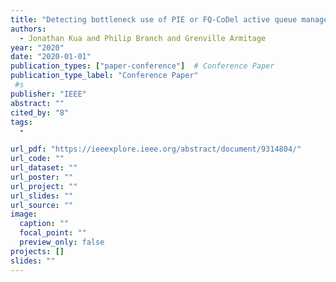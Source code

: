 ```yaml
---
title: "Detecting bottleneck use of PIE or FQ-CoDel active queue management during DASH-like content streaming"
authors:
  - Jonathan Kua and Philip Branch and Grenville Armitage
year: "2020"
date: "2020-01-01"
publication_types: ["paper-conference"]  # Conference Paper
publication_type_label: "Conference Paper"
 #s
publisher: "IEEE"
abstract: ""
cited_by: "8"
tags:
  - 

url_pdf: "https://ieeexplore.ieee.org/abstract/document/9314804/"
url_code: ""
url_dataset: ""
url_poster: ""
url_project: ""
url_slides: ""
url_source: ""
image:
  caption: ""
  focal_point: ""
  preview_only: false
projects: []
slides: ""
---
```

